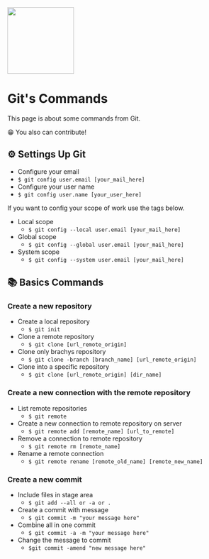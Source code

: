 <div>
  <img src="https://fomotis.github.io/Demonstration/pics/Octocat.png" width="150px"/>
</div>

# Git's Commands

This page is about some commands from Git. 

😁 You also can contribute!

## ⚙️ Settings Up Git

- Configure your email 
-  `$ git config user.email [your_mail_here]`
- Configure your user name 
- `$ git config user.name [your_user_here]`
  
If you want to config your scope of work use the tags below.

- Local scope 
  - `$ git config --local user.email [your_mail_here]`
- Global scope 
  - `$ git config --global user.email [your_mail_here]`
- System scope 
  - `$ git config --system user.email [your_mail_here]`

## 📚 Basics Commands

### Create a new repository
  - Create a local repository
    - `$ git init`
  - Clone a remote repository
    - `$ git clone [url_remote_origin]`
  - Clone only brachys repository
    - `$ git clone -branch [branch_name] [url_remote_origin]`
  - Clone into a specific repository
    - `$ git clone [url_remote_origin] [dir_name]`
  
### Create a new connection with the remote repository
- List remote repositories
  - `$ git remote`
- Create a new connection to remote repository on server
  - `$ git remote add [remote_name] [url_to_remote]`
- Remove a connection to remote repository
  - `$ git remote rm [remote_name]`
- Rename a remote connection
  - `$ git remote rename [remote_old_name] [remote_new_name]`

### Create a new commit
- Include files in stage area
  - `$ git add --all or -a or .` 
- Create a commit with message
  - `$ git commit -m "your message here"`
- Combine all in one commit
  - `$ git commit -a -m "your message here"`
- Change the message to commit
  - `$git commit -amend "new message here"`
